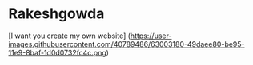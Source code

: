 # Rakeshgowda
[I want you create my own website]
(https://user-images.githubusercontent.com/40789486/63003180-49daee80-be95-11e9-8baf-1d0d0732fc4c.png)
